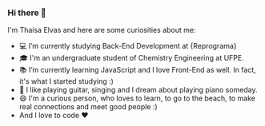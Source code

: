 ### Hi there 👋

<!--
**elvasthaisa/elvasthaisa** is a ✨ _special_ ✨ repository because its `README.md` (this file) appears on your GitHub profile.


- 👯 I’m looking to collaborate on ...
- 🤔 I’m looking for help with ...
- 💬 Ask me about ...
- 📫 How to reach me: ...
- 😄 Pronouns: ...
- ⚡ Fun fact: ...
-->

I'm Thaísa Elvas and here are some curiosities about me:

- 💻 I’m currently studying Back-End Development at {Reprograma}
- :mortar_board: I'm an undergraduate student of Chemistry Engineering at UFPE.
- 📚 I’m currently learning JavaScript and I love Front-End as well.
In fact, it's what I started studying :)
- 🎵 I like playing guitar, singing and I dream about playing piano someday.
- 😄 I'm a curious person, who loves to learn, to go to the beach, to make real connections and meet good people :)
- And I love to code ❤️ 
